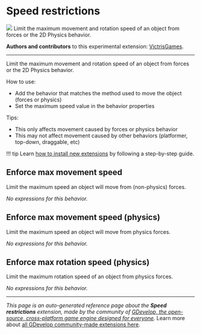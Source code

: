 # Speed restrictions

<img src="https://resources.gdevelop-app.com/assets/Icons/speedometer.svg" class="extension-icon"></img>
Limit the maximum movement and rotation speed of an object from forces or the 2D Physics behavior.

**Authors and contributors** to this experimental extension: [VictrisGames](https://gd.games/VictrisGames).

---

Limit the maximum movement and rotation speed of an object from forces or the 2D Physics behavior.

How to use:

- Add the behavior that matches the method used to move the object (forces or physics)
- Set the maximum speed value in the behavior properties

Tips:

- This only affects movement caused by forces or physics behavior
- This may not affect movement caused by other behaviors (platformer, top-down, draggable, etc)

!!! tip
    Learn [how to install new extensions](/gdevelop5/extensions/search) by following a step-by-step guide.



## Enforce max movement speed 

Limit the maximum speed an object will move from (non-physics) forces. 

_No expressions for this behavior._


## Enforce max movement speed (physics) 

Limit the maximum speed an object will move from physics forces. 

_No expressions for this behavior._


## Enforce max rotation speed (physics) 

Limit the maximum rotation speed of an object from physics forces. 

_No expressions for this behavior._



---

*This page is an auto-generated reference page about the **Speed restrictions** extension, made by the community of [GDevelop, the open-source, cross-platform game engine designed for everyone](https://gdevelop.io/).* Learn more about [all GDevelop community-made extensions here](/gdevelop5/extensions).